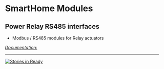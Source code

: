 # SmartHome Modules

## Power Relay RS485 interfaces

- Modbus / RS485 modules for Relay actuators


[_Documentation:_](https://drive.google.com/file/d/0B1Acm7M1vukQYkpYWk81Z1RNS2M/view?usp=sharing)


---


[![Stories in Ready](https://badge.waffle.io/baggior/SmartHome.png?label=ready&title=Ready)](http://waffle.io/baggior/SmartHome)